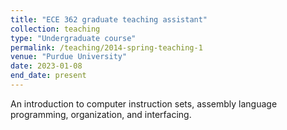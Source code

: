 ```yaml
---
title: "ECE 362 graduate teaching assistant"
collection: teaching
type: "Undergraduate course"
permalink: /teaching/2014-spring-teaching-1
venue: "Purdue University"
date: 2023-01-08
end_date: present
---
```


An introduction to computer instruction sets, assembly language programming, organization, and interfacing.
